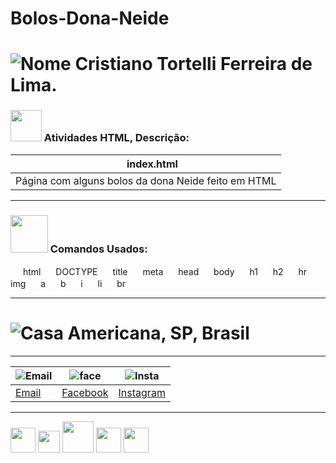 # Bolos-Dona-Neide
# ![Nome](http://learncodeonline.in/mascot.png) Cristiano Tortelli Ferreira de Lima.
### <img src="https://cdn.icon-icons.com/icons2/844/PNG/512/HTML5_icon-icons.com_67090.png" width="50" height="50"> Atividades HTML, Descrição:
|<img src="https://www.webcoursesbangkok.com/wp-content/uploads/2015/04/Tick.png" width="16" height="16"> index.html
|------|
|Página com alguns bolos da dona Neide feito em HTML

---

### <img src="https://cdn0.iconfinder.com/data/icons/coding-files-icons-rounded/110/Coding-Html-512.png" width="60" height="60"> Comandos Usados:
<img src="https://images.vexels.com/media/users/3/157932/isolated/lists/951a617272553f49e75548e212ed947f-icone-de-marca-de-selecao-curvo.png" width="16" height="16"> html
<img src="https://images.vexels.com/media/users/3/157932/isolated/lists/951a617272553f49e75548e212ed947f-icone-de-marca-de-selecao-curvo.png" width="16" height="16"> DOCTYPE
<img src="https://images.vexels.com/media/users/3/157932/isolated/lists/951a617272553f49e75548e212ed947f-icone-de-marca-de-selecao-curvo.png" width="16" height="16"> title
<img src="https://images.vexels.com/media/users/3/157932/isolated/lists/951a617272553f49e75548e212ed947f-icone-de-marca-de-selecao-curvo.png" width="16" height="16"> meta
<img src="https://images.vexels.com/media/users/3/157932/isolated/lists/951a617272553f49e75548e212ed947f-icone-de-marca-de-selecao-curvo.png" width="16" height="16"> head
<img src="https://images.vexels.com/media/users/3/157932/isolated/lists/951a617272553f49e75548e212ed947f-icone-de-marca-de-selecao-curvo.png" width="16" height="16"> body
<img src="https://images.vexels.com/media/users/3/157932/isolated/lists/951a617272553f49e75548e212ed947f-icone-de-marca-de-selecao-curvo.png" width="16" height="16"> h1
<img src="https://images.vexels.com/media/users/3/157932/isolated/lists/951a617272553f49e75548e212ed947f-icone-de-marca-de-selecao-curvo.png" width="16" height="16"> h2
<img src="https://images.vexels.com/media/users/3/157932/isolated/lists/951a617272553f49e75548e212ed947f-icone-de-marca-de-selecao-curvo.png" width="16" height="16"> hr
<img src="https://images.vexels.com/media/users/3/157932/isolated/lists/951a617272553f49e75548e212ed947f-icone-de-marca-de-selecao-curvo.png" width="16" height="16"> img
<img src="https://images.vexels.com/media/users/3/157932/isolated/lists/951a617272553f49e75548e212ed947f-icone-de-marca-de-selecao-curvo.png" width="16" height="16"> a
<img src="https://images.vexels.com/media/users/3/157932/isolated/lists/951a617272553f49e75548e212ed947f-icone-de-marca-de-selecao-curvo.png" width="16" height="16"> b
<img src="https://images.vexels.com/media/users/3/157932/isolated/lists/951a617272553f49e75548e212ed947f-icone-de-marca-de-selecao-curvo.png" width="16" height="16"> i
<img src="https://images.vexels.com/media/users/3/157932/isolated/lists/951a617272553f49e75548e212ed947f-icone-de-marca-de-selecao-curvo.png" width="16" height="16"> li
<img src="https://images.vexels.com/media/users/3/157932/isolated/lists/951a617272553f49e75548e212ed947f-icone-de-marca-de-selecao-curvo.png" width="16" height="16"> br


---

# ![Casa](https://image4.owler.com/logo/town-of-hillsboro-beach_owler_20160227_142008_large.png) Americana, SP, Brasil
 
***
|![Email](http://freedownloadscenter.com/icons/png/32/1670/1670360.png)|![face](https://www.visiblelogic.com/blog/wp-content/uploads/2012/11/facebook_32.png)|![Insta](http://iradex.net/wp-content/uploads/2018/10/instagram-logo.png)|
|------|---------|----------|
|[Email](mailto:hoornettmonster@gmail.com)|[Facebook](https://www.facebook.com/tortellee)|[Instagram](https://www.instagram.com/cristiano.tortellii/)       

---

<img src="https://assets.ubuntu.com/v1/29985a98-ubuntu-logo32.png" width="40" height="40"> <img src="https://upload.wikimedia.org/wikipedia/commons/c/ca/LinkedIn_logo_initials.png" width="35" height="35"> <img src="https://cdn.icon-icons.com/icons2/844/PNG/512/HTML5_icon-icons.com_67090.png" width="50" height="50"> <img src="https://cdn1.iconfinder.com/data/icons/social-media-vol-1-1/24/_github-512.png" width="40" height="40"> <img src="https://upload.wikimedia.org/wikipedia/commons/d/dd/Microsoft_Office_2013_logo.svg" width="40" height="40">
